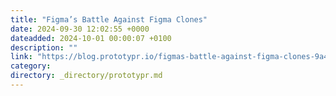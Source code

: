 ```yaml
---
title: "Figma’s Battle Against Figma Clones"
date: 2024-09-30 12:02:55 +0000
dateadded: 2024-10-01 00:00:07 +0100
description: ""
link: "https://blog.prototypr.io/figmas-battle-against-figma-clones-9a4644f2ddac?source=rss----eb297ea1161a---4"
category:
directory: _directory/prototypr.md
---
```

